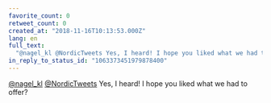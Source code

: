 ```yaml
---
favorite_count: 0
retweet_count: 0
created_at: "2018-11-16T10:13:53.000Z"
lang: en
full_text:
  "@nagel_kl @NordicTweets Yes, I heard! I hope you liked what we had to offer?"
in_reply_to_status_id: "1063373451979878400"
---
```


[@nagel_kl](https://twitter.com/nagel_kl)
[@NordicTweets](https://twitter.com/NordicTweets) Yes, I heard! I hope you liked
what we had to offer?
